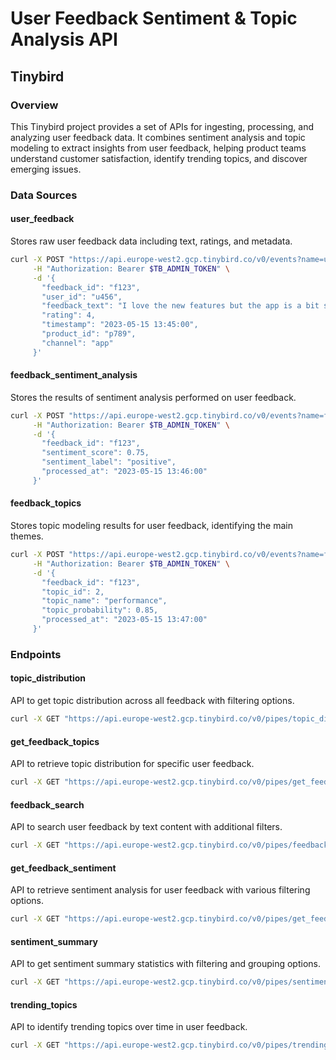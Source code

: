 
# User Feedback Sentiment & Topic Analysis API

## Tinybird

### Overview
This Tinybird project provides a set of APIs for ingesting, processing, and analyzing user feedback data. It combines sentiment analysis and topic modeling to extract insights from user feedback, helping product teams understand customer satisfaction, identify trending topics, and discover emerging issues.

### Data Sources

#### user_feedback
Stores raw user feedback data including text, ratings, and metadata.

```bash
curl -X POST "https://api.europe-west2.gcp.tinybird.co/v0/events?name=user_feedback" \
     -H "Authorization: Bearer $TB_ADMIN_TOKEN" \
     -d '{
       "feedback_id": "f123",
       "user_id": "u456",
       "feedback_text": "I love the new features but the app is a bit slow",
       "rating": 4,
       "timestamp": "2023-05-15 13:45:00",
       "product_id": "p789",
       "channel": "app"
     }'
```

#### feedback_sentiment_analysis
Stores the results of sentiment analysis performed on user feedback.

```bash
curl -X POST "https://api.europe-west2.gcp.tinybird.co/v0/events?name=feedback_sentiment_analysis" \
     -H "Authorization: Bearer $TB_ADMIN_TOKEN" \
     -d '{
       "feedback_id": "f123",
       "sentiment_score": 0.75,
       "sentiment_label": "positive",
       "processed_at": "2023-05-15 13:46:00"
     }'
```

#### feedback_topics
Stores topic modeling results for user feedback, identifying the main themes.

```bash
curl -X POST "https://api.europe-west2.gcp.tinybird.co/v0/events?name=feedback_topics" \
     -H "Authorization: Bearer $TB_ADMIN_TOKEN" \
     -d '{
       "feedback_id": "f123",
       "topic_id": 2,
       "topic_name": "performance",
       "topic_probability": 0.85,
       "processed_at": "2023-05-15 13:47:00"
     }'
```

### Endpoints

#### topic_distribution
API to get topic distribution across all feedback with filtering options.

```bash
curl -X GET "https://api.europe-west2.gcp.tinybird.co/v0/pipes/topic_distribution.json?token=$TB_ADMIN_TOKEN&product_id=p789&channel=app&min_probability=0.5&sentiment=positive&start_date=2023-01-01%2000:00:00&end_date=2023-12-31%2023:59:59&limit=10"
```

#### get_feedback_topics
API to retrieve topic distribution for specific user feedback.

```bash
curl -X GET "https://api.europe-west2.gcp.tinybird.co/v0/pipes/get_feedback_topics.json?token=$TB_ADMIN_TOKEN&topic_id=2&product_id=p789&min_probability=0.7&start_date=2023-01-01%2000:00:00&end_date=2023-12-31%2023:59:59&limit=50"
```

#### feedback_search
API to search user feedback by text content with additional filters.

```bash
curl -X GET "https://api.europe-west2.gcp.tinybird.co/v0/pipes/feedback_search.json?token=$TB_ADMIN_TOKEN&search_term=slow&product_id=p789&channel=app&sentiment=negative&topic_name=performance&start_date=2023-01-01%2000:00:00&end_date=2023-12-31%2023:59:59&limit=20"
```

#### get_feedback_sentiment
API to retrieve sentiment analysis for user feedback with various filtering options.

```bash
curl -X GET "https://api.europe-west2.gcp.tinybird.co/v0/pipes/get_feedback_sentiment.json?token=$TB_ADMIN_TOKEN&product_id=p789&channel=app&min_rating=3&max_rating=5&sentiment=positive&start_date=2023-01-01%2000:00:00&end_date=2023-12-31%2023:59:59&limit=50"
```

#### sentiment_summary
API to get sentiment summary statistics with filtering and grouping options.

```bash
curl -X GET "https://api.europe-west2.gcp.tinybird.co/v0/pipes/sentiment_summary.json?token=$TB_ADMIN_TOKEN&product_id=p789&channel=app&group_by=product&start_date=2023-01-01%2000:00:00&end_date=2023-12-31%2023:59:59"
```

#### trending_topics
API to identify trending topics over time in user feedback.

```bash
curl -X GET "https://api.europe-west2.gcp.tinybird.co/v0/pipes/trending_topics.json?token=$TB_ADMIN_TOKEN&product_id=p789&channel=app&topic_name=performance&start_date=2023-01-01%2000:00:00&end_date=2023-12-31%2023:59:59&limit=30"
```
